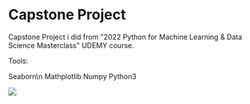 
# Capstone Project

Capstone Project i did from "2022 Python for Machine Learning & Data Science Masterclass" UDEMY course.

Tools:

Seaborn\n
Mathplotlib 
Numpy 
Python3

![](FREQUENCY%20TABLE.png)
